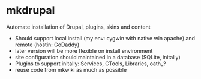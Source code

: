 mkdrupal
========

Automate installation of Drupal, plugins, skins and content

* Should support local install (my env: cygwin with native win apache) and remote (hostin: GoDaddy)
* later version will be more flexible on install environment
* site configuration should maintained in a database (SQLite, initally)
* Plugins to support initally: Services, CTools, Libraries, oath_?
* reuse code from mkwiki as much as possible
